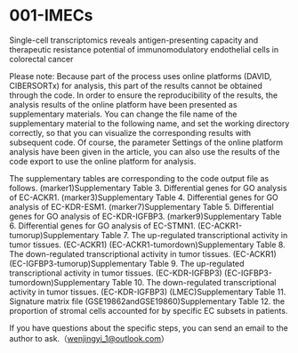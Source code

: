 # 001-IMECs
Single-cell transcriptomics reveals antigen-presenting capacity and therapeutic resistance potential of immunomodulatory endothelial cells in colorectal cancer


Please note:
Because part of the process uses online platforms (DAVID, CIBERSORTx) for analysis, this part of the results cannot be obtained through the code. In order to ensure the reproducibility of the results, the analysis results of the online platform have been presented as supplementary materials. You can change the file name of the supplementary material to the following name, and set the working directory correctly, so that you can visualize the corresponding results with subsequent code.
Of course, the parameter Settings of the online platform analysis have been given in the article, you can also use the results of the code export to use the online platform for analysis.


The supplementary tables are corresponding to the code output file as follows.
(marker1)Supplementary Table 3. Differential genes for GO analysis of EC-ACKR1.
(marker3)Supplementary Table 4. Differential genes for GO analysis of EC-KDR-ESM1.
(marker7)Supplementary Table 5. Differential genes for GO analysis of EC-KDR-IGFBP3.
(marker9)Supplementary Table 6. Differential genes for GO analysis of EC-STMN1.
(EC-ACKR1-tumorup)Supplementary Table 7. The up-regulated transcriptional activity in tumor tissues. (EC-ACKR1)
(EC-ACKR1-tumordown)Supplementary Table 8. The down-regulated transcriptional activity in tumor tissues. (EC-ACKR1)
(EC-IGFBP3-tumorup)Supplementary Table 9. The up-regulated transcriptional activity in tumor tissues. (EC-KDR-IGFBP3)
(EC-IGFBP3-tumordown)Supplementary Table 10. The down-regulated transcriptional activity in tumor tissues. (EC-KDR-IGFBP3)
(LMEC)Supplementary Table 11. Signature matrix file
(GSE19862andGSE19860)Supplementary Table 12. the proportion of stromal cells accounted for by specific EC subsets in patients.


If you have questions about the specific steps, you can send an email to the author to ask.（wenjingyi_1@outlook.com）
